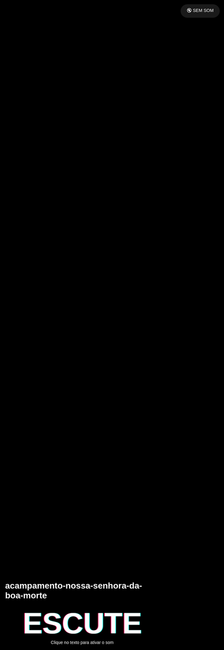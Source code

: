 # acampamento-nossa-senhora-da-boa-morte
<!DOCTYPE html>
<html lang="pt-BR">
<head>
  <meta charset="UTF-8" />
  <title>Escute o Vento</title>
  <style>
    body, html {
      margin: 0; padding: 0; height: 100%;
      overflow: hidden;
      background: black;
      display: flex;
      flex-direction: column;
      justify-content: center;
      align-items: center;
      color: white;
      font-family: Arial, sans-serif;
    }
    .glitch {
      position: relative;
      font-size: 6rem;
      font-weight: bold;
      color: #fff;
      animation: glitch 1s infinite, shake 0.1s infinite;
      cursor: pointer;
      user-select: none;
    }
    .glitch::before,
    .glitch::after {
      content: attr(data-text);
      position: absolute;
      left: 0; top: 0;
      width: 100%;
      overflow: hidden;
      clip: rect(0, 900px, 0, 0);
      animation: shake 0.1s infinite;
    }
    .glitch::before {
      left: 2px;
      text-shadow: -2px 0 red;
      animation: glitchTop 1s infinite, shake 0.1s infinite;
    }
    .glitch::after {
      left: -2px;
      text-shadow: -2px 0 blue;
      animation: glitchBottom 1s infinite, shake 0.1s infinite;
    }
    
    .instructions {
      position: absolute;
      bottom: 50px;
      font-size: 1.2rem;
      opacity: 0.7;
      text-align: center;
      animation: pulse 2s infinite;
    }
    
    .audio-status {
      position: absolute;
      top: 30px;
      right: 30px;
      padding: 10px 20px;
      background: rgba(255, 255, 255, 0.1);
      border-radius: 25px;
      font-size: 0.9rem;
      backdrop-filter: blur(10px);
    }
    
    .playing {
      color: #00ffea !important;
    }
    
    .paused {
      color: #ff005c !important;
    }
    
    @keyframes pulse {
      0%, 100% { opacity: 0.7; }
      50% { opacity: 0.3; }
    }
    
    @keyframes glitch {
      0% { text-shadow: 2px 0 #00ffea, -2px 0 #ff005c; }
      20% { text-shadow: -2px 0 #00ffea, 2px 0 #ff005c; }
      40% { text-shadow: 2px 0 #00ffea, -2px 0 #ff005c; }
      60% { text-shadow: -2px 0 #00ffea, 2px 0 #ff005c; }
      80% { text-shadow: 2px 0 #00ffea, -2px 0 #ff005c; }
      100% { text-shadow: -2px 0 #00ffea, 2px 0 #ff005c; }
    }
    @keyframes glitchTop {
      0% { clip: rect(0, 9999px, 0, 0); transform: translate(0); }
      20% { clip: rect(0, 9999px, 10px, 0); transform: translate(-2px, -2px); }
      40% { clip: rect(0, 9999px, 0, 0); transform: translate(0); }
      60% { clip: rect(0, 9999px, 10px, 0); transform: translate(-2px, -2px); }
      80% { clip: rect(0, 9999px, 0, 0); transform: translate(0); }
      100% { clip: rect(0, 9999px, 10px, 0); transform: translate(-2px, -2px); }
    }
    @keyframes glitchBottom {
      0% { clip: rect(0, 9999px, 0, 0); transform: translate(0); }
      20% { clip: rect(5px, 9999px, 15px, 0); transform: translate(2px, 2px); }
      40% { clip: rect(0, 9999px, 0, 0); transform: translate(0); }
      60% { clip: rect(5px, 9999px, 15px, 0); transform: translate(2px, 2px); }
      80% { clip: rect(0, 9999px, 0, 0); transform: translate(0); }
      100% { clip: rect(5px, 9999px, 15px, 0); transform: translate(2px, 2px); }
    }
    @keyframes shake {
      0% { transform: translate(0, 0); }
      20% { transform: translate(-1px, 1px); }
      40% { transform: translate(-1px, -1px); }
      60% { transform: translate(1px, 1px); }
      80% { transform: translate(1px, -1px); }
      100% { transform: translate(0, 0); }
    }
  </style>
</head>
<body>
  <div class="audio-status" id="status">🔇 SEM SOM</div>
  
  <div class="glitch" data-text="ESCUTE" id="titulo">ESCUTE</div>
  
  <div class="instructions">
    Clique no texto para ativar o som
  </div>
  
  <!-- Áudio com Web Audio API gerando um som de vento sintético -->
  <script>
    let audioContext;
    let whiteNoise;
    let isPlaying = false;
    
    const titulo = document.getElementById('titulo');
    const status = document.getElementById('status');
    
    // Função para criar ruído branco (simulando vento)
    function createWhiteNoise() {
      const bufferSize = 2 * audioContext.sampleRate;
      const noiseBuffer = audioContext.createBuffer(1, bufferSize, audioContext.sampleRate);
      const output = noiseBuffer.getChannelData(0);
      
      for (let i = 0; i < bufferSize; i++) {
        output[i] = Math.random() * 2 - 1;
      }
      
      return noiseBuffer;
    }
    
    // Função para criar filtro de vento
    function createWindFilter(source) {
      const lowpass = audioContext.createBiquadFilter();
      lowpass.type = 'lowpass';
      lowpass.frequency.value = 1000;
      lowpass.Q.value = 0.5;
      
      const highpass = audioContext.createBiquadFilter();
      highpass.type = 'highpass';
      highpass.frequency.value = 100;
      
      const gain = audioContext.createGain();
      gain.gain.value = 0.1;
      
      // LFO para criar variação no volume (rajadas de vento)
      const lfo = audioContext.createOscillator();
      const lfoGain = audioContext.createGain();
      lfo.frequency.value = 0.5;
      lfoGain.gain.value = 0.03;
      
      lfo.connect(lfoGain);
      lfoGain.connect(gain.gain);
      lfo.start();
      
      // Conectar tudo
      source.connect(highpass);
      highpass.connect(lowpass);
      lowpass.connect(gain);
      gain.connect(audioContext.destination);
      
      return { source, lowpass, highpass, gain, lfo };
    }
    
    // Função para tocar o som
    async function playWind() {
      try {
        if (!audioContext) {
          audioContext = new (window.AudioContext || window.webkitAudioContext)();
        }
        
        if (audioContext.state === 'suspended') {
          await audioContext.resume();
        }
        
        if (isPlaying) {
          // Parar o som
          if (whiteNoise && whiteNoise.source) {
            whiteNoise.source.stop();
            whiteNoise.lfo.stop();
          }
          isPlaying = false;
          status.textContent = '🔇 SEM SOM';
          status.className = 'audio-status paused';
          titulo.style.transform = 'scale(1)';
          return;
        }
        
        // Criar e tocar o som
        const noiseBuffer = createWhiteNoise();
        const source = audioContext.createBufferSource();
        source.buffer = noiseBuffer;
        source.loop = true;
        
        whiteNoise = createWindFilter(source);
        source.start(0);
        
        isPlaying = true;
        status.textContent = '🌪️ VENTO ATIVO';
        status.className = 'audio-status playing';
        titulo.style.transform = 'scale(1.05)';
        titulo.style.transition = 'transform 0.3s ease';
        
      } catch (error) {
        console.log('Erro ao reproduzir áudio:', error);
        status.textContent = '❌ ERRO NO ÁUDIO';
        status.className = 'audio-status paused';
      }
    }
    
    // Event listeners
    titulo.addEventListener('click', playWind);
    
    // Também permitir ativação com espaço ou enter
    document.addEventListener('keydown', (e) => {
      if (e.code === 'Space' || e.code === 'Enter') {
        e.preventDefault();
        playWind();
      }
    });
    
    // Feedback visual no hover
    titulo.addEventListener('mouseenter', () => {
      if (!isPlaying) {
        titulo.style.transform = 'scale(1.02)';
        titulo.style.transition = 'transform 0.2s ease';
      }
    });
    
    titulo.addEventListener('mouseleave', () => {
      if (!isPlaying) {
        titulo.style.transform = 'scale(1)';
      }
    });
  </script>
</body>
</html>
